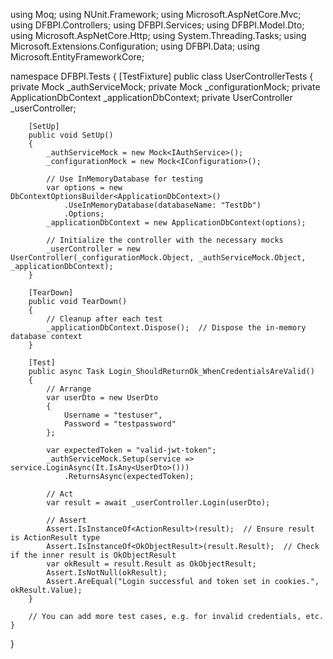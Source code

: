 using Moq;
using NUnit.Framework;
using Microsoft.AspNetCore.Mvc;
using DFBPI.Controllers;
using DFBPI.Services;
using DFBPI.Model.Dto;
using Microsoft.AspNetCore.Http;
using System.Threading.Tasks;
using Microsoft.Extensions.Configuration;
using DFBPI.Data;
using Microsoft.EntityFrameworkCore;

namespace DFBPI.Tests
{
    [TestFixture]
    public class UserControllerTests
    {
        private Mock<IAuthService> _authServiceMock;
        private Mock<IConfiguration> _configurationMock;
        private ApplicationDbContext _applicationDbContext;
        private UserController _userController;

        [SetUp]
        public void SetUp()
        {
            _authServiceMock = new Mock<IAuthService>();
            _configurationMock = new Mock<IConfiguration>();

            // Use InMemoryDatabase for testing
            var options = new DbContextOptionsBuilder<ApplicationDbContext>()
                .UseInMemoryDatabase(databaseName: "TestDb")
                .Options;
            _applicationDbContext = new ApplicationDbContext(options);

            // Initialize the controller with the necessary mocks
            _userController = new UserController(_configurationMock.Object, _authServiceMock.Object, _applicationDbContext);
        }

        [TearDown]
        public void TearDown()
        {
            // Cleanup after each test
            _applicationDbContext.Dispose();  // Dispose the in-memory database context
        }

        [Test]
        public async Task Login_ShouldReturnOk_WhenCredentialsAreValid()
        {
            // Arrange
            var userDto = new UserDto
            {
                Username = "testuser",
                Password = "testpassword"
            };

            var expectedToken = "valid-jwt-token";
            _authServiceMock.Setup(service => service.LoginAsync(It.IsAny<UserDto>()))
                .ReturnsAsync(expectedToken);

            // Act
            var result = await _userController.Login(userDto);

            // Assert
            Assert.IsInstanceOf<ActionResult>(result);  // Ensure result is ActionResult type
            Assert.IsInstanceOf<OkObjectResult>(result.Result);  // Check if the inner result is OkObjectResult
            var okResult = result.Result as OkObjectResult;
            Assert.IsNotNull(okResult);
            Assert.AreEqual("Login successful and token set in cookies.", okResult.Value);
        }

        // You can add more test cases, e.g. for invalid credentials, etc.
    }
}
